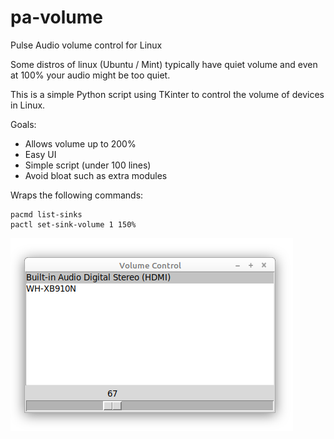 # pa-volume
Pulse Audio volume control for Linux

Some distros of linux (Ubuntu / Mint) typically have quiet volume and even at 100% your audio might be too quiet.

This is a simple Python script using TKinter to control the volume of devices in Linux.

Goals:
- Allows volume up to 200%
- Easy UI
- Simple script (under 100 lines)
- Avoid bloat such as extra modules

Wraps the following commands:
```
pacmd list-sinks
pactl set-sink-volume 1 150%
```

![Screenshot](pa-volume.png)

